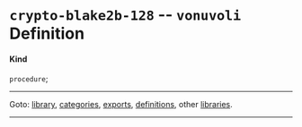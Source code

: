 

<a id='definition__vonuvoli__crypto-blake2b-128'></a>

# `crypto-blake2b-128` -- `vonuvoli` Definition


<a id='definition__vonuvoli__crypto-blake2b-128__kind'></a>

#### Kind

`procedure`;

----

Goto: [library](../../vonuvoli/_index.md#library__vonuvoli), [categories](../../vonuvoli/categories/_index.md#toc__vonuvoli__categories), [exports](../../vonuvoli/exports/_index.md#toc__vonuvoli__exports), [definitions](../../vonuvoli/definitions/_index.md#toc__vonuvoli__definitions), other [libraries](../../_libraries.md#toc__libraries).

----


